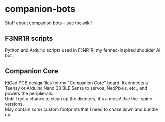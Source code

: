 # companion-bots
Stuff about companion bots – see the [wiki](https://github.com/alexglow/companion-bots/wiki)!

## F3NR1R scripts
Python and Arduino scripts used in F3NR1R, my fennec-inspired shoulder AI bot.

## Companion Core
KiCad PCB design files for my "Companion Core" board. It connects a Teensy or Arduino Nano 33 BLE Sense to servos, NeoPixels, etc., and powers the peripherals.  
Until I get a chance to clean up the directory, it's a mess! Use the -spine versions.  
May contain some custom footprints that I need to chase down and bundle up.
